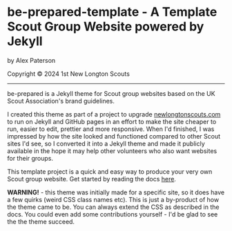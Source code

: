 # be-prepared-template - A Template Scout Group Website powered by Jekyll

by Alex Paterson

Copyright © 2024 1st New Longton Scouts

---

be-prepared is a Jekyll theme for Scout group websites based on the UK Scout Association's brand guidelines.

I created this theme as part of a project to upgrade [newlongtonscouts.com](https://newlongtonscouts.com) to run on Jekyll and GitHub pages in an effort to make the site cheaper to run, easier to edit, prettier and more responsive. When I'd finished, I was impressed by how the site looked and functioned compared to other Scout sites I'd see, so I converted it into a Jekyll theme and made it publicly available in the hope it may help other volunteers who also want websites for their groups.

This template project is a quick and easy way to produce your very own Scout group website. Get started by reading the docs [here](https://github.com/newlongtonscouts/be-prepared-template/wiki).

**WARNING!** - this theme was initially made for a specific site, so it does have a few quirks (weird CSS class names etc). This is just a by-product of how the theme came to be. You can always extend the CSS as described in the docs. You could even add some contributions yourself - I'd be glad to see the the theme succeed.
